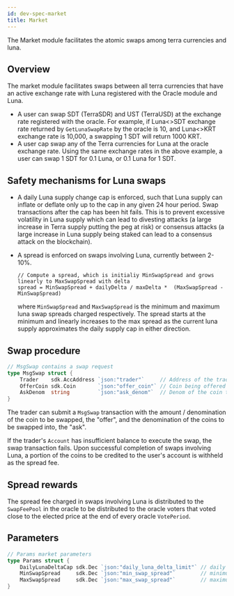 ```yaml
---
id: dev-spec-market
title: Market
---
```


The Market module facilitates the atomic swaps among terra currencies and luna.

## Overview

The market module facilitates swaps between all terra currencies that have an active exchange rate with Luna registered with the Oracle module and Luna.

* A user can swap SDT \(TerraSDR\) and UST \(TerraUSD\) at the exchange rate registered with the oracle. For example, if Luna&lt;&gt;SDT exchange rate returned by `GetLunaSwapRate` by the oracle is 10, and Luna&lt;&gt;KRT exchange rate is 10,000, a swapping 1 SDT will return 1000 KRT.
* A user cap swap any of the Terra currencies for Luna at the oracle exchange rate. Using the same exchange rates in the above example, a user can swap 1 SDT for 0.1 Luna, or 0.1 Luna for 1 SDT.

## Safety mechanisms for Luna swaps

* A daily Luna supply change cap is enforced, such that Luna supply can inflate or deflate only up to the cap in any given 24 hour period. Swap transactions after the cap has been hit fails. This is to prevent excessive volatility in Luna supply which can lead to divesting attacks \(a large increase in Terra supply putting the peg at risk\) or consensus attacks \(a large increase in Luna supply being staked can lead to a consensus attack on the blockchain\).
* A spread is enforced on swaps involving Luna, currently between 2-10%.

  ```text
  // Compute a spread, which is initialiy MinSwapSpread and grows linearly to MaxSwapSpread with delta
  spread = MinSwapSpread + dailyDelta / maxDelta *  (MaxSwapSpread - MinSwapSpread)
  ```

  where `MinSwapSpread` and `MaxSwapSpread` is the minimum and maximum luna swap spreads charged respectively. The spread starts at the minimum and linearly increases to the max spread as the current luna supply approximates the daily supply cap in either direction.

## Swap procedure

```go
// MsgSwap contains a swap request
type MsgSwap struct {
    Trader    sdk.AccAddress `json:"trader"`     // Address of the trader
    OfferCoin sdk.Coin       `json:"offer_coin"` // Coin being offered
    AskDenom  string         `json:"ask_denom"`  // Denom of the coin to swap to
}
```

The trader can submit a `MsgSwap` transaction with the amount / denomination of the coin to be swapped, the "offer", and the denomination of the coins to be swapped into, the "ask".

If the trader's `Account` has insufficient balance to execute the swap, the swap transaction fails. Upon successful completion of swaps involving Luna, a portion of the coins to be credited to the user's account is withheld as the spread fee.

## Spread rewards

The spread fee charged in swaps involving Luna is distributed to the `SwapFeePool` in the oracle to be distributed to the oracle voters that voted close to the elected price at the end of every oracle `VotePeriod`.

## Parameters

```go
// Params market parameters
type Params struct {
    DailyLunaDeltaCap sdk.Dec `json:"daily_luna_delta_limit"` // daily % inflation or deflation cap on Luna
    MinSwapSpread     sdk.Dec `json:"min_swap_spread"`        // minimum spread for swaps involving Luna
    MaxSwapSpread     sdk.Dec `json:"max_swap_spread"`        // maximum spread for swaps involving Luna
}
```


